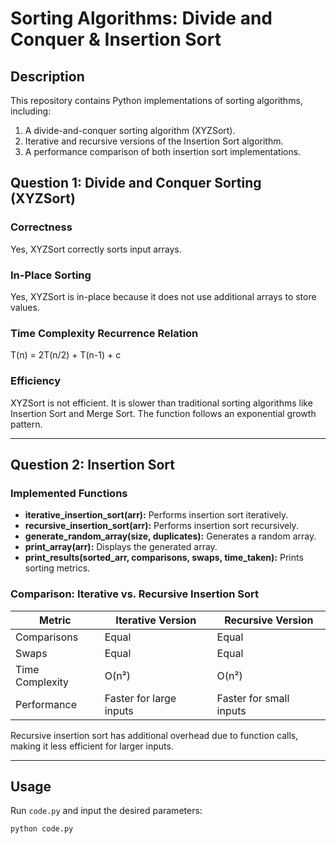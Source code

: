 # Sorting Algorithms: Divide and Conquer & Insertion Sort

 ## Description
This repository contains Python implementations of sorting algorithms, including:
1. A divide-and-conquer sorting algorithm (XYZSort).
2. Iterative and recursive versions of the Insertion Sort algorithm.
3. A performance comparison of both insertion sort implementations.

## Question 1: Divide and Conquer Sorting (XYZSort)

### **Correctness**
Yes, XYZSort correctly sorts input arrays.

### **In-Place Sorting**
Yes, XYZSort is in-place because it does not use additional arrays to store values.

### **Time Complexity Recurrence Relation**
T(n) = 2T(n/2) + T(n-1) + c

### **Efficiency**
XYZSort is not efficient. It is slower than traditional sorting algorithms like Insertion Sort and Merge Sort. The function follows an exponential growth pattern.

---

## Question 2: Insertion Sort

### **Implemented Functions**
- **iterative_insertion_sort(arr):** Performs insertion sort iteratively.
- **recursive_insertion_sort(arr):** Performs insertion sort recursively.
- **generate_random_array(size, duplicates):** Generates a random array.
- **print_array(arr):** Displays the generated array.
- **print_results(sorted_arr, comparisons, swaps, time_taken):** Prints sorting metrics.

### **Comparison: Iterative vs. Recursive Insertion Sort**
| Metric            | Iterative Version | Recursive Version |
|------------------|----------------|----------------|
| Comparisons      | Equal          | Equal          |
| Swaps           | Equal          | Equal          |
| Time Complexity | O(n²)          | O(n²)          |
| Performance     | Faster for large inputs | Faster for small inputs |

Recursive insertion sort has additional overhead due to function calls, making it less efficient for larger inputs.

---

## Usage
Run `code.py` and input the desired parameters:

```sh
python code.py
